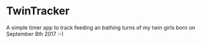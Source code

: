 # TwinTracker
A simple timer app to track feeding an bathing turns of my twin girls born on September 8th 2017 :-)
